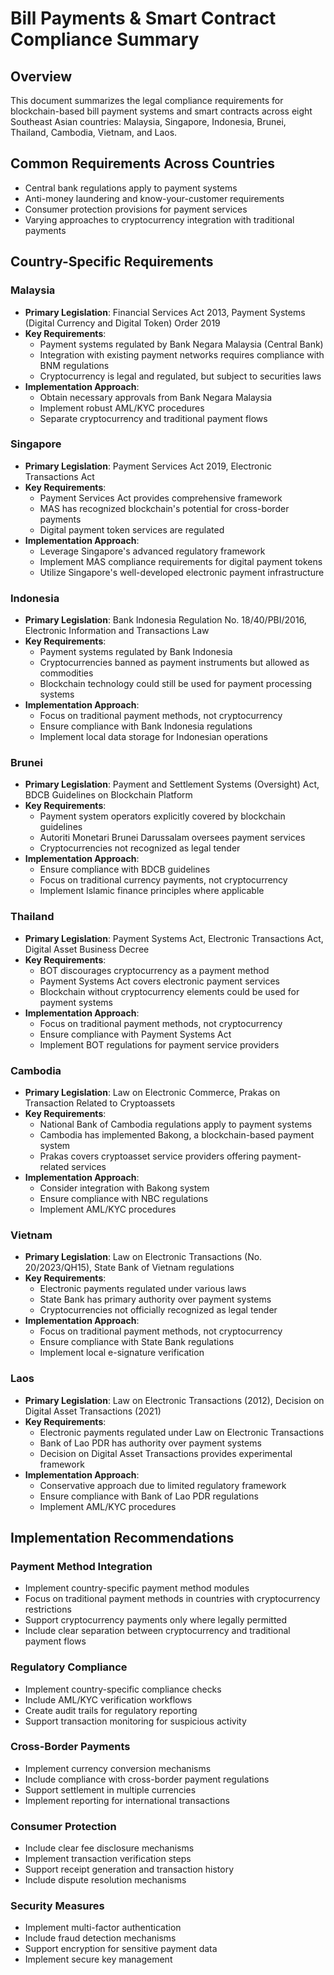 # Bill Payments & Smart Contract Compliance Summary

## Overview
This document summarizes the legal compliance requirements for blockchain-based bill payment systems and smart contracts across eight Southeast Asian countries: Malaysia, Singapore, Indonesia, Brunei, Thailand, Cambodia, Vietnam, and Laos.

## Common Requirements Across Countries
- Central bank regulations apply to payment systems
- Anti-money laundering and know-your-customer requirements
- Consumer protection provisions for payment services
- Varying approaches to cryptocurrency integration with traditional payments

## Country-Specific Requirements

### Malaysia
- **Primary Legislation**: Financial Services Act 2013, Payment Systems (Digital Currency and Digital Token) Order 2019
- **Key Requirements**:
  - Payment systems regulated by Bank Negara Malaysia (Central Bank)
  - Integration with existing payment networks requires compliance with BNM regulations
  - Cryptocurrency is legal and regulated, but subject to securities laws
- **Implementation Approach**:
  - Obtain necessary approvals from Bank Negara Malaysia
  - Implement robust AML/KYC procedures
  - Separate cryptocurrency and traditional payment flows

### Singapore
- **Primary Legislation**: Payment Services Act 2019, Electronic Transactions Act
- **Key Requirements**:
  - Payment Services Act provides comprehensive framework
  - MAS has recognized blockchain's potential for cross-border payments
  - Digital payment token services are regulated
- **Implementation Approach**:
  - Leverage Singapore's advanced regulatory framework
  - Implement MAS compliance requirements for digital payment tokens
  - Utilize Singapore's well-developed electronic payment infrastructure

### Indonesia
- **Primary Legislation**: Bank Indonesia Regulation No. 18/40/PBI/2016, Electronic Information and Transactions Law
- **Key Requirements**:
  - Payment systems regulated by Bank Indonesia
  - Cryptocurrencies banned as payment instruments but allowed as commodities
  - Blockchain technology could still be used for payment processing systems
- **Implementation Approach**:
  - Focus on traditional payment methods, not cryptocurrency
  - Ensure compliance with Bank Indonesia regulations
  - Implement local data storage for Indonesian operations

### Brunei
- **Primary Legislation**: Payment and Settlement Systems (Oversight) Act, BDCB Guidelines on Blockchain Platform
- **Key Requirements**:
  - Payment system operators explicitly covered by blockchain guidelines
  - Autoriti Monetari Brunei Darussalam oversees payment services
  - Cryptocurrencies not recognized as legal tender
- **Implementation Approach**:
  - Ensure compliance with BDCB guidelines
  - Focus on traditional currency payments, not cryptocurrency
  - Implement Islamic finance principles where applicable

### Thailand
- **Primary Legislation**: Payment Systems Act, Electronic Transactions Act, Digital Asset Business Decree
- **Key Requirements**:
  - BOT discourages cryptocurrency as a payment method
  - Payment Systems Act covers electronic payment services
  - Blockchain without cryptocurrency elements could be used for payment systems
- **Implementation Approach**:
  - Focus on traditional payment methods, not cryptocurrency
  - Ensure compliance with Payment Systems Act
  - Implement BOT regulations for payment service providers

### Cambodia
- **Primary Legislation**: Law on Electronic Commerce, Prakas on Transaction Related to Cryptoassets
- **Key Requirements**:
  - National Bank of Cambodia regulations apply to payment systems
  - Cambodia has implemented Bakong, a blockchain-based payment system
  - Prakas covers cryptoasset service providers offering payment-related services
- **Implementation Approach**:
  - Consider integration with Bakong system
  - Ensure compliance with NBC regulations
  - Implement AML/KYC procedures

### Vietnam
- **Primary Legislation**: Law on Electronic Transactions (No. 20/2023/QH15), State Bank of Vietnam regulations
- **Key Requirements**:
  - Electronic payments regulated under various laws
  - State Bank has primary authority over payment systems
  - Cryptocurrencies not officially recognized as legal tender
- **Implementation Approach**:
  - Focus on traditional payment methods, not cryptocurrency
  - Ensure compliance with State Bank regulations
  - Implement local e-signature verification

### Laos
- **Primary Legislation**: Law on Electronic Transactions (2012), Decision on Digital Asset Transactions (2021)
- **Key Requirements**:
  - Electronic payments regulated under Law on Electronic Transactions
  - Bank of Lao PDR has authority over payment systems
  - Decision on Digital Asset Transactions provides experimental framework
- **Implementation Approach**:
  - Conservative approach due to limited regulatory framework
  - Ensure compliance with Bank of Lao PDR regulations
  - Implement AML/KYC procedures

## Implementation Recommendations

### Payment Method Integration
- Implement country-specific payment method modules
- Focus on traditional payment methods in countries with cryptocurrency restrictions
- Support cryptocurrency payments only where legally permitted
- Include clear separation between cryptocurrency and traditional payment flows

### Regulatory Compliance
- Implement country-specific compliance checks
- Include AML/KYC verification workflows
- Create audit trails for regulatory reporting
- Support transaction monitoring for suspicious activity

### Cross-Border Payments
- Implement currency conversion mechanisms
- Include compliance with cross-border payment regulations
- Support settlement in multiple currencies
- Implement reporting for international transactions

### Consumer Protection
- Include clear fee disclosure mechanisms
- Implement transaction verification steps
- Support receipt generation and transaction history
- Include dispute resolution mechanisms

### Security Measures
- Implement multi-factor authentication
- Include fraud detection mechanisms
- Support encryption for sensitive payment data
- Implement secure key management
